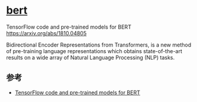 # [bert](https://github.com/google-research/bert)

TensorFlow code and pre-trained models for BERT <https://arxiv.org/abs/1810.04805>

Bidirectional Encoder Representations from Transformers, is a new method of pre-training language representations which obtains state-of-the-art results on a wide array of Natural Language Processing (NLP) tasks.

## 参考

* [TensorFlow code and pre-trained models for BERT](https://arxiv.org/abs/1810.04805)

